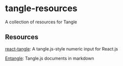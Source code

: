 # tangle-resources
A collection of resources for Tangle

## Resources

[react-tangle](https://github.com/tmcw/react-tangle): A tangle.js-style numeric input for React.js

[Entangle](https://github.com/rexgarland/Entangle): Tangle.js documents in markdown
